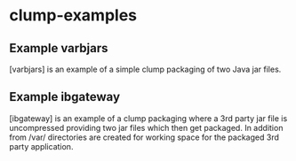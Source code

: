 clump-examples
==============

Example varbjars
----------------

[varbjars] is an example of a simple clump packaging of two Java jar files.

Example ibgateway
-----------------

[ibgateway] is an example of a clump packaging where a 3rd party jar file is
uncompressed providing two jar files which then get packaged. In addition from
/var/ directories are created for working space for the packaged 3rd party
application.

